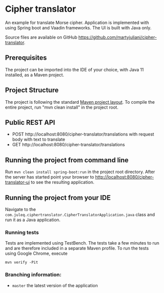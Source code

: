 # Cipher translator

An example for translate Morse cipher. Application is implemented with using Spring boot and Vaadin frameworks. The UI is built with Java only.

Source files are available on GitHub https://github.com/martyjuliani/cipher-translator.

## Prerequisites

The project can be imported into the IDE of your choice, with Java 11 installed, as a Maven project.

## Project Structure

The project is following the standard [Maven project layout](https://maven.apache.org/guides/introduction/introduction-to-the-standard-directory-layout.html).
To compile the entire project, run "mvn clean install" in the project root.

## Public REST API
 - POST http://localhost:8080/cipher-translator/translations with request body with text to translate
 - GET http://localhost:8080/cipher-translator/translations 
  
## Running the project from command line

Run `mvn clean install spring-boot:run` in the project root directory. After the server has started point your browser to [http://localhost:8080/cipher-translator-ui](http://localhost:8080/cipher-translator-ui) to see the resulting application.

## Running the project from your IDE

Navigate to the `com.juleq.ciphertranslator.CipherTranslatorApplication.java` class and run it as a Java application.  

### Running tests

Tests are implemented using TestBench. The tests take a few minutes to run and are therefore included in a separate Maven profile. To run the tests using Google Chrome, execute

`mvn verify -Pit`

### Branching information:
* `master` the latest version of the application
